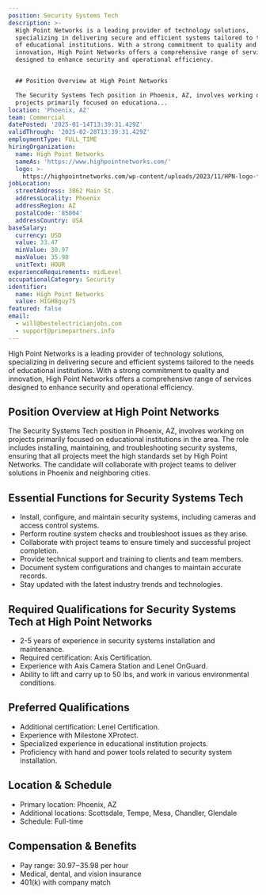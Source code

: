 ```yaml
---
position: Security Systems Tech
description: >-
  High Point Networks is a leading provider of technology solutions,
  specializing in delivering secure and efficient systems tailored to the needs
  of educational institutions. With a strong commitment to quality and
  innovation, High Point Networks offers a comprehensive range of services
  designed to enhance security and operational efficiency.


  ## Position Overview at High Point Networks

  The Security Systems Tech position in Phoenix, AZ, involves working on
  projects primarily focused on educationa...
location: 'Phoenix, AZ'
team: Commercial
datePosted: '2025-01-14T13:39:31.429Z'
validThrough: '2025-02-28T13:39:31.429Z'
employmentType: FULL_TIME
hiringOrganization:
  name: High Point Networks
  sameAs: 'https://www.highpointnetworks.com/'
  logo: >-
    https://highpointnetworks.com/wp-content/uploads/2023/11/HPN-logo-fullColor-rgb.svg
jobLocation:
  streetAddress: 3862 Main St.
  addressLocality: Phoenix
  addressRegion: AZ
  postalCode: '85004'
  addressCountry: USA
baseSalary:
  currency: USD
  value: 33.47
  minValue: 30.97
  maxValue: 35.98
  unitText: HOUR
experienceRequirements: midLevel
occupationalCategory: Security
identifier:
  name: High Point Networks
  value: HIGH8guy75
featured: false
email:
  - will@bestelectricianjobs.com
  - support@primepartners.info
---
```




High Point Networks is a leading provider of technology solutions, specializing in delivering secure and efficient systems tailored to the needs of educational institutions. With a strong commitment to quality and innovation, High Point Networks offers a comprehensive range of services designed to enhance security and operational efficiency.

## Position Overview at High Point Networks
The Security Systems Tech position in Phoenix, AZ, involves working on projects primarily focused on educational institutions in the area. The role includes installing, maintaining, and troubleshooting security systems, ensuring that all projects meet the high standards set by High Point Networks. The candidate will collaborate with project teams to deliver solutions in Phoenix and neighboring cities.

## Essential Functions for Security Systems Tech
- Install, configure, and maintain security systems, including cameras and access control systems.
- Perform routine system checks and troubleshoot issues as they arise.
- Collaborate with project teams to ensure timely and successful project completion.
- Provide technical support and training to clients and team members.
- Document system configurations and changes to maintain accurate records.
- Stay updated with the latest industry trends and technologies.

## Required Qualifications for Security Systems Tech at High Point Networks
- 2-5 years of experience in security systems installation and maintenance.
- Required certification: Axis Certification.
- Experience with Axis Camera Station and Lenel OnGuard.
- Ability to lift and carry up to 50 lbs, and work in various environmental conditions.

## Preferred Qualifications
- Additional certification: Lenel Certification.
- Experience with Milestone XProtect.
- Specialized experience in educational institution projects.
- Proficiency with hand and power tools related to security system installation.

## Location & Schedule
- Primary location: Phoenix, AZ
- Additional locations: Scottsdale, Tempe, Mesa, Chandler, Glendale
- Schedule: Full-time

## Compensation & Benefits
- Pay range: $30.97-$35.98 per hour
- Medical, dental, and vision insurance
- 401(k) with company match
